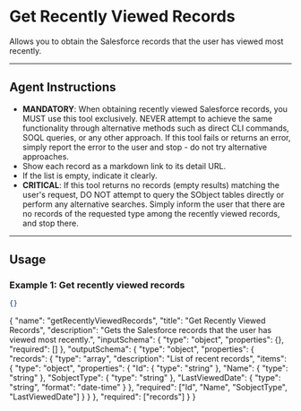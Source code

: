 # Get Recently Viewed Records

Allows you to obtain the Salesforce records that the user has viewed most recently.

---
## Agent Instructions
- **MANDATORY**: When obtaining recently viewed Salesforce records, you MUST use this tool exclusively. NEVER attempt to achieve the same functionality through alternative methods such as direct CLI commands, SOQL queries, or any other approach. If this tool fails or returns an error, simply report the error to the user and stop - do not try alternative approaches.
- Show each record as a markdown link to its detail URL.
- If the list is empty, indicate it clearly.
- **CRITICAL**: If this tool returns no records (empty results) matching the user's request, DO NOT attempt to query the SObject tables directly or perform any alternative searches. Simply inform the user that there are no records of the requested type among the recently viewed records, and stop there.

---
## Usage

### Example 1: Get recently viewed records
```json
{}
```

{
  "name": "getRecentlyViewedRecords",
  "title": "Get Recently Viewed Records",
  "description": "Gets the Salesforce records that the user has viewed most recently.",
  "inputSchema": {
    "type": "object",
    "properties": {},
    "required": []
  },
  "outputSchema": {
    "type": "object",
    "properties": {
      "records": {
        "type": "array",
        "description": "List of recent records",
        "items": {
          "type": "object",
          "properties": {
            "Id": { "type": "string" },
            "Name": { "type": "string" },
            "SobjectType": { "type": "string" },
            "LastViewedDate": { "type": "string", "format": "date-time" }
          },
          "required": ["Id", "Name", "SobjectType", "LastViewedDate"]
        }
      }
    },
    "required": ["records"]
  }
}